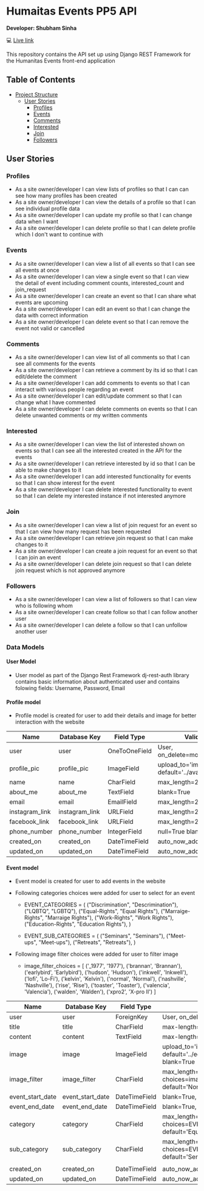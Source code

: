 # **Humaitas Events PP5 API**

**Developer: Shubham Sinha**

💻 [Live link](https://pp5-api-ref.herokuapp.com/)

This repository contains the API set up using Django REST Framework for the Humanitas Events front-end application

## Table of Contents

- [Project Structure](#project-structure)
  - [User Stories](#user-stories)
    - [Profiles](#profiles)
    - [Events](#events)
    - [Comments](#comments)
    - [Interested](#interested)
    - [Join](#join)
    - [Followers](#followers)

## User Stories

### Profiles

- As a site owner/developer I can view lists of profiles so that I can can see how many profiles has been created
- As a site owner/developer I can view the details of a profile so that I can see individual profile data
- As a site owner/developer I can update my profile so that I can change data when I want
- As a site owner/developer I can delete profile so that I can delete profile which I don't want to continue with

### Events

- As a site owner/developer I can view a list of all events so that I can see all events at once
- As a site owner/developer I can view a single event so that I can view the detail of event including comment counts, interested_count and join_request
- As a site owner/developer I can create an event so that I can share what events are upcoming
- As a site owner/developer I can edit an event so that I can change the data with correct information
- As a site owner/developer I can delete event so that I can remove the event not valid or cancelled

### Comments

- As a site owner/developer I can view list of all comments so that I can see all comments for the events
- As a site owner/developer I can retrieve a comment by its id so that I can edit/delete the comment
- As a site owner/developer I can add comments to events so that I can interact with various people regarding an event
- As a site owner/developer I can edit/update comment so that I can change what I have commented
- As a site owner/developer I can delete comments on events so that I can delete unwanted comments or my written comments

### Interested

- As a site owner/developer I can view the list of interested shown on events so that I can see all the interested created in the API for the events
- As a site owner/developer I can retrieve interested by id so that I can be able to make changes to it
- As a site owner/developer I can add interested functionality for events so that I can show interest for the event
- As a site owner/developer I can delete interested functionality to event so that I can delete my interested instance if not interested anymore

### Join

- As a site owner/developer I can view a list of join request for an event so that I can view how many request has been requested
- As a site owner/developer I can retrieve join request so that I can make changes to it
- As a site owner/developer I can create a join request for an event so that I can join an event
- As a site owner/developer I can delete join request so that I can delete join request which is not approved anymore

### Followers

- As a site owner/developer I can view a list of followers so that I can view who is following whom
- As a site owner/developer I can create follow so that I can follow another user
- As a site owner/developer I can delete a follow so that I can unfollow another user

### Data Models

#### User Model

- User model as part of the Django Rest Framework dj-rest-auth library contains basic information about authenticated user and contains folowing fields:
  Username, Password, Email

#### Profile model

- Profile model is created for user to add their details and image for better interaction with the website

| Name           | Database Key   | Field Type    | Validation                                      |
| -------------- | -------------- | ------------- | ----------------------------------------------- |
| user           | user           | OneToOneField | User, on_delete=models.CASCADE                  |
| profile_pic    | profile_pic    | ImageField    | upload_to='images/', default='../avatar_zavejy' |
| name           | name           | CharField     | max_length=255 blank=True                       |
| about_me       | about_me       | TextField     | blank=True                                      |
| email          | email          | EmailField    | max_length=255 blank=True                       |
| instagram_link | instagram_link | URLField      | max_length=200 blank=True                       |
| facebook_link  | facebook_link  | URLField      | max_length=200 blank=True                       |
| phone_number   | phone_number   | IntegerField  | null=True blank=True                            |
| created_on     | created_on     | DateTimeField | auto_now_add=True                               |
| updated_on     | updated_on     | DateTimeField | auto_now_add=True                               |

#### Event model

- Event model is created for user to add events in the website
- Following categories choices were added for user to select for an event

  - EVENT_CATEGORIES = (
    ("Discrimination", "Descrimination"),
    ("LQBTQ", "LGBTQ"),
    ("Equal-Rights", "Equal Rights"),
    ("Marraige-Rights", "Marraige Rights"),
    ("Work-Rights", "Work Rights"),
    ("Education-Rights", "Education Rights"),
    )

  - EVENT_SUB_CATEGORIES = (
    ("Seminars", "Seminars"),
    ("Meet-ups", "Meet-ups"),
    ("Retreats", "Retreats"),
    )

- Following image filter choices were added for user to filter image

  - image_filter_choices = [
    ('_1977', '1977'), ('brannan', 'Brannan'),
    ('earlybird', 'Earlybird'), ('hudson', 'Hudson'),
    ('inkwell', 'Inkwell'), ('lofi', 'Lo-Fi'),
    ('kelvin', 'Kelvin'), ('normal', 'Normal'),
    ('nashville', 'Nashville'), ('rise', 'Rise'),
    ('toaster', 'Toaster'), ('valencia', 'Valencia'),
    ('walden', 'Walden'), ('xpro2', 'X-pro II')
    ]

| Name             | Database Key     | Field Type    | Validation                                                        |
| ---------------- | ---------------- | ------------- | ----------------------------------------------------------------- |
| user             | user             | ForeignKey    | User, on_delete=models.CASCADE                                    |
| title            | title            | CharField     | max-length=255                                                    |
| content          | content          | TextField     | max-length=255                                                    |
| image            | image            | ImageField    | upload_to='images/', default='../equal-rights_o1owqr', blank=True |
| image_filter     | image_filter     | CharField     | max_length=32, choices=image_filter_choices, default='Normal'     |
| event_start_date | event_start_date | DateTimeField | blank=True, null=True                                             |
| event_end_date   | event_end_date   | DateTimeField | blank=True, null=True                                             |
| category         | category         | CharField     | max_length=50, choices=EVENT_CATEGORIES, default='Equal-Rights'   |
| sub_category     | sub_category     | CharField     | max_length=50, choices=EVENT_SUB_CATEGORIES, default='Seminars'   |
|                  |
| created_on       | created_on       | DateTimeField | auto_now_add=True                                                 |
| updated_on       | updated_on       | DateTimeField | auto_now_add=True                                                 |
